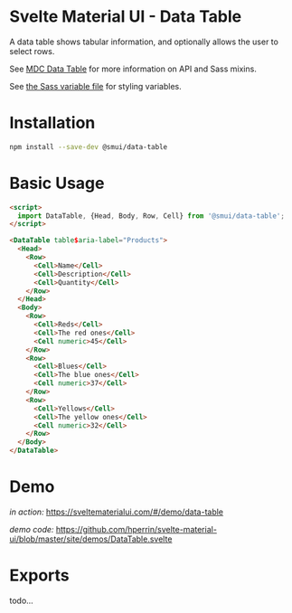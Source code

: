 # Svelte Material UI - Data Table

A data table shows tabular information, and optionally allows the user to select rows.

See [MDC Data Table](https://material.io/develop/web/components/data-tables/) for more information on API and Sass mixins.

See [the Sass variable file](https://github.com/material-components/material-components-web/blob/v3.1.1/packages/mdc-data-table/_variables.scss) for styling variables.

# Installation

```sh
npm install --save-dev @smui/data-table
```

# Basic Usage

```html
<script>
  import DataTable, {Head, Body, Row, Cell} from '@smui/data-table';
</script>

<DataTable table$aria-label="Products">
  <Head>
    <Row>
      <Cell>Name</Cell>
      <Cell>Description</Cell>
      <Cell>Quantity</Cell>
    </Row>
  </Head>
  <Body>
    <Row>
      <Cell>Reds</Cell>
      <Cell>The red ones</Cell>
      <Cell numeric>45</Cell>
    </Row>
    <Row>
      <Cell>Blues</Cell>
      <Cell>The blue ones</Cell>
      <Cell numeric>37</Cell>
    </Row>
    <Row>
      <Cell>Yellows</Cell>
      <Cell>The yellow ones</Cell>
      <Cell numeric>32</Cell>
    </Row>
  </Body>
</DataTable>
```

# Demo

*in action:* https://sveltematerialui.com/#/demo/data-table

*demo code:* https://github.com/hperrin/svelte-material-ui/blob/master/site/demos/DataTable.svelte

# Exports

todo...